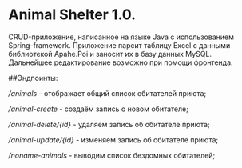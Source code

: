 # Animal Shelter 1.0.

CRUD-приложение, написанное на языке Java с использованием Spring-framework. 
Приложение парсит таблицу Exсel с данными библиотекой Apahe.Poi и заносит их в базу данных MySQL.  
Дальнейшее редактирование возможно при помощи фронтенда.

##Эндпоинты:

_/animals_ - отображает общий список обитателей приюта;

_/animal-create_ - создаём запись о новом обитателе;

_/animal-delete/{id}_ - удаляем запись об обитателе приюта;

_/animal-update/{id}_ - изменяем запись об обитателе приюта;

_/noname-animals_ - выводим список бездомных обитателей;


